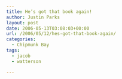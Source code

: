 ```yaml
---
title: He’s got that book again!
author: Justin Parks
layout: post
date: 2006-05-13T03:08:03+00:00
url: /2006/05/12/hes-got-that-book-again/
categories:
  - Chipmunk Bay
tags:
  - jacob
  - watterson

---
```

